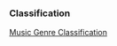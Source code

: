 

### Classification

[Music Genre Classification](https://github.com/mju-git/Music-Genre-Classification)
